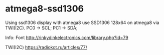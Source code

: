 # atmega8-ssd1306
Using ssd1306 display with atmega8
use SSD1306 128x64 on atmega8 via TWI(I2C).
PC0 -> SCL;
PC1 -> SDA;

Info:
Font
http://rinkydinkelectronics.com/library.php?id=79

TWI(I2C)
https://radiokot.ru/articles/77/



